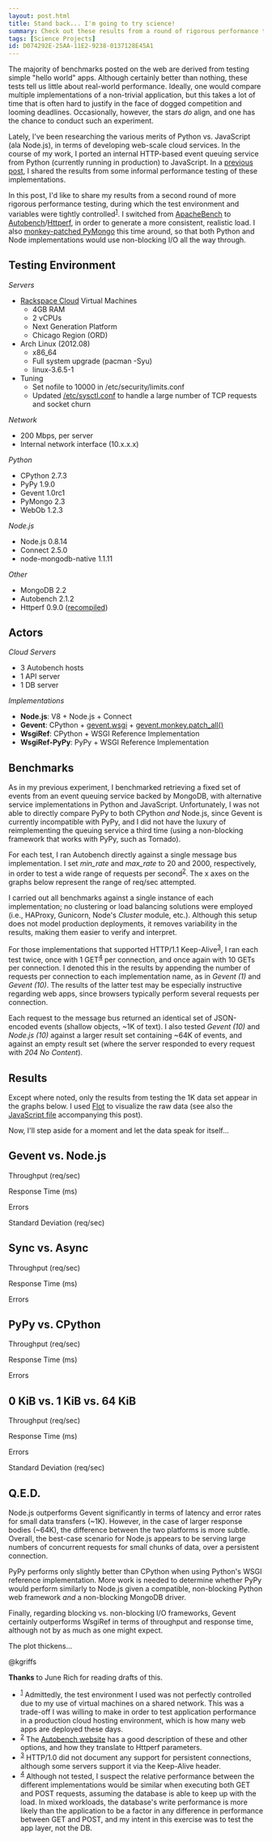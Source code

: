 ```yaml
---
layout: post.html
title: Stand back... I'm going to try science!
summary: Check out these results from a round of rigorous performance testing comparing Python, PyPy and Node.js 
tags: [Science Projects]
id: D074292E-25AA-11E2-9238-0137128E45A1
---
```


The majority of benchmarks posted on the web are derived from testing simple "hello world" apps. Although certainly better than nothing, these tests tell us little about real-world performance. Ideally, one would compare multiple implementations of a non-trivial application, but this takes a lot of time that is often hard to justify in the face of dogged competition and looming deadlines. Occasionally, however, the stars *do* align, and one has the chance to conduct such an experiment.

Lately, I've been researching the various merits of Python vs. JavaScript (ala Node.js), in terms of developing web-scale cloud services. In the course of my work, I ported an internal HTTP-based event queuing service from Python (currently running in production) to JavaScript. In a [previous post][last-post], I shared the results from some informal performance testing of these implementations.  

In this post, I'd like to share my results from a second round of more rigorous performance testing, during which the test environment and variables were tightly controlled<sup><a name="id-1" href="#id-1.ftn">1</a></sup>. I switched from [ApacheBench][ab] to [Autobench][autobench]/[Httperf][httperf], in order to generate a more consistent, realistic load. I also [monkey-patched PyMongo][pymongo-gevent] this time around, so that both Python and Node implementations would use non-blocking I/O all the way through.

[last-post]: /2012/10/23/python-vs-node-vs-pypy.html
[autobench]: http://www.xenoclast.org/autobench/
[httperf]: http://www.hpl.hp.com/research/linux/httperf/
[ab]: https://en.wikipedia.org/wiki/ApacheBench
[pymongo-gevent]: http://api.mongodb.org/python/current/examples/gevent.html

## Testing Environment ##

*Servers*

* [Rackspace Cloud](http://www.rackspace.com/cloud/public/servers/techdetails/) Virtual Machines
  * 4GB RAM
  * 2 vCPUs
  * Next Generation Platform
  * Chicago Region (ORD)
* Arch Linux (2012.08) 
  * x86_64
  * Full system upgrade (pacman -Syu)
  * linux-3.6.5-1
* Tuning
  * Set nofile to 10000 in /etc/security/limits.conf
  * Updated [/etc/sysctl.conf](https://gist.github.com/4027835) to handle a large number of TCP requests and socket churn

*Network*

* 200 Mbps, per server
* Internal network interface (10.x.x.x)

*Python*

* CPython 2.7.3
* PyPy 1.9.0 
* Gevent 1.0rc1
* PyMongo 2.3
* WebOb 1.2.3

*Node.js*

* Node.js 0.8.14
* Connect 2.5.0
* node-mongodb-native 1.1.11

*Other*

* MongoDB 2.2
* Autobench 2.1.2
* Httperf 0.9.0 ([recompiled][httperf-recompiled])

[httperf-recompiled]: http://gom-jabbar.org/articles/2009/02/04/httperf-and-file-descriptors

## Actors ##

*Cloud Servers*

* 3 Autobench hosts
* 1 API server
* 1 DB server 

*Implementations*

* **Node.js**: V8 + Node.js + Connect
* **Gevent**: CPython + [gevent.wsgi][gevent-wsgi] + [gevent.monkey.patch_all()][patch-all]
* **WsgiRef**: CPython + WSGI Reference Implementation
* **WsgiRef-PyPy**: PyPy + WSGI Reference Implementation

[gevent-wsgi]: http://www.gevent.org/gevent.wsgi.html
[patch-all]: http://www.gevent.org/gevent.monkey.html

## Benchmarks ##

As in my previous experiment, I benchmarked retrieving a fixed set of events from an event queuing service backed by MongoDB, with alternative service implementations in Python and JavaScript. Unfortunately, I was not able to directly compare PyPy to both CPython *and* Node.js, since Gevent is currently incompatible with PyPy, and I did not have the luxury of reimplementing the queuing service a third time (using a non-blocking framework that works with PyPy, such as Tornado).

For each test, I ran Autobench directly against a single message bus implementation. I set *min\_rate* and *max\_rate* to 20 and 2000, respectively, in order to test a wide range of requests per second<sup><a name="id-2" href="#id-2.ftn">2</a></sup>. The x axes on the graphs below represent the range of req/sec attempted.

I carried out all benchmarks against a single instance of each implementation; no clustering or load balancing solutions were employed (i.e., HAProxy, Gunicorn, Node's *Cluster* module, etc.). Although this setup does not model production deployments, it removes variability in the results, making them easier to verify and interpret.

For those implementations that supported HTTP/1.1 Keep-Alive<sup><a name="id-3" href="#id-3.ftn">3</a></sup>, I ran each test twice, once with 1 GET<sup><a name="id-4" href="#id-4.ftn">4</a></sup> per connection, and once again with 10 GETs per connection. I denoted this in the results by appending the number of requests per connection to each implementation name, as in *Gevent (1)* and *Gevent (10)*. The results of the latter test may be especially instructive regarding web apps, since browsers typically perform several requests per connection.

Each request to the message bus returned an identical set of JSON-encoded events (shallow objects, ~1K of text). I also tested *Gevent (10)* and *Node.js (10)* against a larger result set containing ~64K of events, and against an empty result set (where the server responded to every request with *204 No Content*). 

## Results ##

Except where noted, only the results from testing the 1K data set appear in the graphs below. I used [Flot][flot] to visualize the raw data (see also the <a type="text/javascript" download="" href="/assets/js/python-vs-node-vs-pypy-benchmarks.js">JavaScript file</a> accompanying this post</a>).

Now, I'll step aside for a moment and let the data speak for itself...

[flot]: http://www.flotcharts.org/

## Gevent vs. Node.js ##

Throughput (req/sec)
<div id="graph-1-rps" class="flot"></div>

Response Time (ms)
<div id="graph-1-rt" class="flot"></div>

Errors
<div id="graph-1-errors" class="flot"></div>

Standard Deviation (req/sec)
<div id="graph-1-stdev" class="flot"></div>

## Sync vs. Async ##

Throughput (req/sec)
<div id="graph-5-rps" class="flot"></div>

Response Time (ms)
<div id="graph-5-rt" class="flot"></div>

Errors
<div id="graph-5-errors" class="flot"></div>

## PyPy vs. CPython ##

Throughput (req/sec)
<div id="graph-4-rps" class="flot"></div>

Response Time (ms)
<div id="graph-4-rt" class="flot"></div>

Errors
<div id="graph-4-errors" class="flot"></div>

## 0 KiB vs. 1 KiB vs. 64 KiB ##

Throughput (req/sec)
<div id="graph-2-rps" class="flot"></div>

Response Time (ms)
<div id="graph-2-rt" class="flot"></div>

Errors
<div id="graph-2-errors" class="flot"></div>

Standard Deviation (req/sec)
<div id="graph-2-stdev" class="flot"></div>

## Q.E.D. ##

Node.js outperforms Gevent significantly in terms of latency and error rates for small data transfers (~1K). However, in the case of larger response bodies (~64K), the difference between the two platforms is more subtle. Overall, the best-case scenario for Node.js appears to be serving large numbers of concurrent requests for small chunks of data, over a persistent connection.

PyPy performs only slightly better than CPython when using Python's WSGI reference implementation. More work is needed to determine whether PyPy would perform similarly to Node.js given a compatible, non-blocking Python web framework *and* a non-blocking MongoDB driver.

Finally, regarding blocking vs. non-blocking I/O frameworks, Gevent certainly outperforms WsgiRef in terms of throughput and response time, although not by as much as one might expect.

The plot thickens...

@kgriffs

**Thanks** to June Rich for reading drafts of this.

<ul class="footnotes">
  <li>
    <sup><a name="id-1.ftn" href="#id-1">1</a></sup> Admittedly, the test environment I used was not perfectly controlled due to my use of virtual machines on a shared network. This was a trade-off I was willing to make in order to test application performance in a production cloud hosting environment, which is how many web apps are deployed these days. 
  </li>  
  <li>
    <sup><a name="id-2.ftn" href="#id-2">2</a></sup> The <a href="http://www.xenoclast.org/autobench/">Autobench website</a> has a good description of these and other options, and how they translate to Httperf parameters.
  </li>
  <li>
    <sup><a name="id-3.ftn" href="#id-3">3</a></sup> HTTP/1.0 did not document any support for persistent connections, although some servers support it via the Keep-Alive header.
  </li>
  <li>
    <sup><a name="id-4.ftn" href="#id-4">4</a></sup> Although not tested, I suspect the relative performance between the different implementations would be similar when executing both GET and POST requests, assuming the database is able to keep up with the load. In mixed workloads, the database's write performance is more likely than the application to be a factor in any difference in performance between GET and POST, and my intent in this exercise was to test the app layer, not the DB.
  </li>
</ul>

<script type="text/javascript" src="/assets/js/python-vs-node-vs-pypy-benchmarks.js" />

